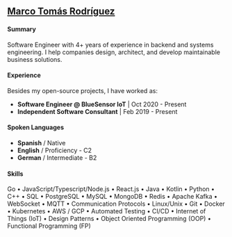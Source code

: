## [Marco Tomás Rodríguez](https://www.marcotomasrodriguez.com)

#### Summary

Software Engineer with 4+ years of experience in backend and systems engineering. I help companies design, architect, and develop maintainable business solutions.

#### Experience

Besides my open-source projects, I have worked as:

- **Software Engineer @ BlueSensor IoT** | Oct 2020 - Present
- **Independent Software Consultant** | Feb 2019 - Present
 
#### Spoken Languages

- **Spanish** / Native
- **English** / Proficiency - C2
- **German** / Intermediate - B2

#### Skills

Go • JavaScript/Typescript/Node.js • React.js •  Java • Kotlin • Python • C++ •  SQL • PostgreSQL • MySQL • MongoDB  • Redis • Apache Kafka • WebSocket • MQTT • Communication Protocols •  Linux/Unix • Git • Docker • Kubernetes • AWS / GCP •  Automated Testing • CI/CD • Internet of Things (IoT) • Design Patterns  • Object Oriented Programming (OOP) • Functional Programming (FP)
